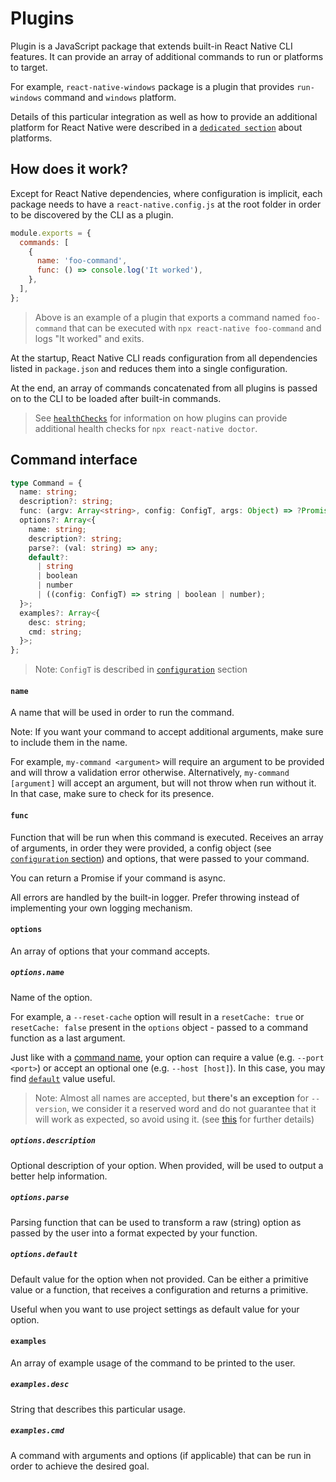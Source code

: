 # Plugins

Plugin is a JavaScript package that extends built-in React Native CLI features. It can provide an array of additional commands to run or platforms to target.

For example, `react-native-windows` package is a plugin that provides `run-windows` command and `windows` platform.

Details of this particular integration as well as how to provide an additional platform for React Native were described in a [`dedicated section`](./platforms.md) about platforms.

## How does it work?

Except for React Native dependencies, where configuration is implicit, each package needs to have a `react-native.config.js` at the root folder in order to be discovered by the CLI as a plugin.

```js
module.exports = {
  commands: [
    {
      name: 'foo-command',
      func: () => console.log('It worked'),
    },
  ],
};
```

> Above is an example of a plugin that exports a command named `foo-command` that can be executed with `npx react-native foo-command` and logs "It worked" and exits.

At the startup, React Native CLI reads configuration from all dependencies listed in `package.json` and reduces them into a single configuration.

At the end, an array of commands concatenated from all plugins is passed on to the CLI to be loaded after built-in commands.

> See [`healthChecks`](./healthChecks.md) for information on how plugins can provide additional health checks for `npx react-native doctor`.

## Command interface

```ts
type Command = {
  name: string;
  description?: string;
  func: (argv: Array<string>, config: ConfigT, args: Object) => ?Promise<void>;
  options?: Array<{
    name: string;
    description?: string;
    parse?: (val: string) => any;
    default?:
      | string
      | boolean
      | number
      | ((config: ConfigT) => string | boolean | number);
  }>;
  examples?: Array<{
    desc: string;
    cmd: string;
  }>;
};
```

> Note: `ConfigT` is described in [`configuration`](./configuration.md) section

#### `name`

A name that will be used in order to run the command.

Note: If you want your command to accept additional arguments, make sure to include them in the name.

For example, `my-command <argument>` will require an argument to be provided and will throw a validation error otherwise. Alternatively, `my-command [argument]` will accept an argument, but will not throw when run without it. In that case, make sure to check for its presence.

#### `func`

Function that will be run when this command is executed. Receives an array of arguments, in order they were provided, a config object (see [`configuration` section](./configuration.md)) and options, that were passed to your command.

You can return a Promise if your command is async.

All errors are handled by the built-in logger. Prefer throwing instead of implementing your own logging mechanism.

#### `options`

An array of options that your command accepts.

##### `options.name`

Name of the option.

For example, a `--reset-cache` option will result in a `resetCache: true` or `resetCache: false` present in the `options` object - passed to a command function as a last argument.

Just like with a [command name](#name), your option can require a value (e.g. `--port <port>`) or accept an optional one (e.g. `--host [host]`). In this case, you may find [`default`](#optionsdefault) value useful.

> Note: Almost all names are accepted, but **there's an exception** for `--version`, we consider it a reserved word and do not guarantee that it will
> work as expected, so avoid using it. (see [this](https://github.com/react-native-community/cli/issues/1300) for further details)

##### `options.description`

Optional description of your option. When provided, will be used to output a better help information.

##### `options.parse`

Parsing function that can be used to transform a raw (string) option as passed by the user into a format expected by your function.

##### `options.default`

Default value for the option when not provided. Can be either a primitive value or a function, that receives a configuration and returns a primitive.

Useful when you want to use project settings as default value for your option.

#### `examples`

An array of example usage of the command to be printed to the user.

##### `examples.desc`

String that describes this particular usage.

##### `examples.cmd`

A command with arguments and options (if applicable) that can be run in order to achieve the desired goal.
